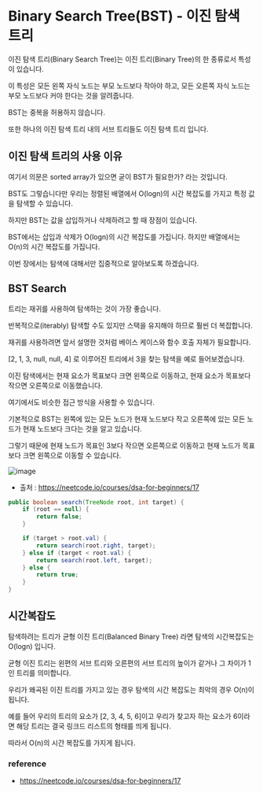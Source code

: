# Binary Search Tree(BST) - 이진 탐색 트리

이진 탐색 트리(Binary Search Tree)는 이진 트리(Binary Tree)의 한 종류로서 특성이 있습니다.

이 특성은 모든 왼쪽 자식 노드는 부모 노드보다 작아야 하고, 모든 오른쪽 자식 노드는 부모 노드보다 커야 한다는 것을 알려줍니다.

BST는 중복을 허용하지 않습니다.

또한 하나의 이진 탐색 트리 내의 서브 트리들도 이진 탐색 트리 입니다.

## 이진 탐색 트리의 사용 이유

여기서 의문은 sorted array가 있으면 굳이 BST가 필요한가? 라는 것입니다.

BST도 그렇습니다만 우리는 정렬된 배열에서 O(logn)의 시간 복잡도를 가지고 특정 값을 탐색할 수 있습니다.

하지만 BST는 값을 삽입하거나 삭제하려고 할 때 장점이 있습니다.

BST에서는 삽입과 삭제가 O(logn)의 시간 복잡도를 가집니다. 하지만 배열에서는 O(n)의 시간 복잡도를 가집니다.

이번 장에서는 탐색에 대해서만 집중적으로 알아보도록 하겠습니다.

## BST Search

트리는 재귀를 사용하여 탐색하는 것이 가장 좋습니다.

반복적으로(iterably) 탐색할 수도 있지만 스택을 유지해야 하므로 훨씬 더 복잡합니다.

재귀를 사용하려면 앞서 설명한 것처럼 베이스 케이스와 함수 호출 자체가 필요합니다.

[2, 1, 3, null, null, 4] 로 이루어진 트리에서 3을 찾는 탐색을 예로 들어보겠습니다.

이진 탐색에서는 현재 요소가 목표보다 크면 왼쪽으로 이동하고, 현재 요소가 목표보다 작으면 오른쪽으로 이동했습니다.

여기에서도 비슷한 접근 방식을 사용할 수 있습니다.

기본적으로 BST는 왼쪽에 있는 모든 노드가 현재 노드보다 작고 오른쪽에 있는 모든 노드가 현재 노드보다 크다는 것을 알고 있습니다.

그렇기 때문에 현재 노드가 목표인 3보다 작으면 오른쪽으로 이동하고 현재 노드가 목표보다 크면 왼쪽으로 이동할 수 있습니다.

![image](https://github.com/hwibaski/java-problem-solving/assets/85930725/6f252a90-704c-4305-b4a0-228bc04ee7cc)


- 출처 : https://neetcode.io/courses/dsa-for-beginners/17

```java
public boolean search(TreeNode root, int target) {
    if (root == null) {
        return false;
    }

    if (target > root.val) {
        return search(root.right, target);
    } else if (target < root.val) {
        return search(root.left, target);
    } else {
        return true;
    }
}

```

## 시간복잡도

탐색하려는 트리가 균형 이진 트리(Balanced Binary Tree) 라면 탐색의 시간복잡도는 O(logn) 입니다.

균형 이진 트리는 왼편의 서브 트리와 오른편의 서브 트리의 높이가 같거나 그 차이가 1인 트리를 의미합니다.

우리가 왜곡된 이진 트리를 가지고 있는 경우 탐색의 시간 복잡도는 최악의 경우 O(n)이 됩니다.

예를 들어 우리의 트리의 요소가 [2, 3, 4, 5, 6]이고 우리가 찾고자 하는 요소가 6이라면 해당 트리는 결국 링크드 리스트의 형태를 띄게 됩니다.

따라서 O(n)의 시간 복잡도를 가지게 됩니다.

### reference

- https://neetcode.io/courses/dsa-for-beginners/17

